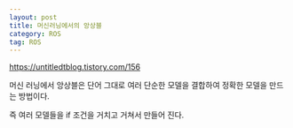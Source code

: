 ```yaml
---
layout: post
title: 머신러닝에서의 앙상블
category: ROS
tag: ROS
---
```


https://untitledtblog.tistory.com/156

머신 러닝에서 앙상블은 단어 그대로 여러 단순한 모델을 결합하여 정확한 모델을 만드는 방법이다.

즉 여러 모델들을 if 조건을 거치고 거쳐서 만들어 진다.
